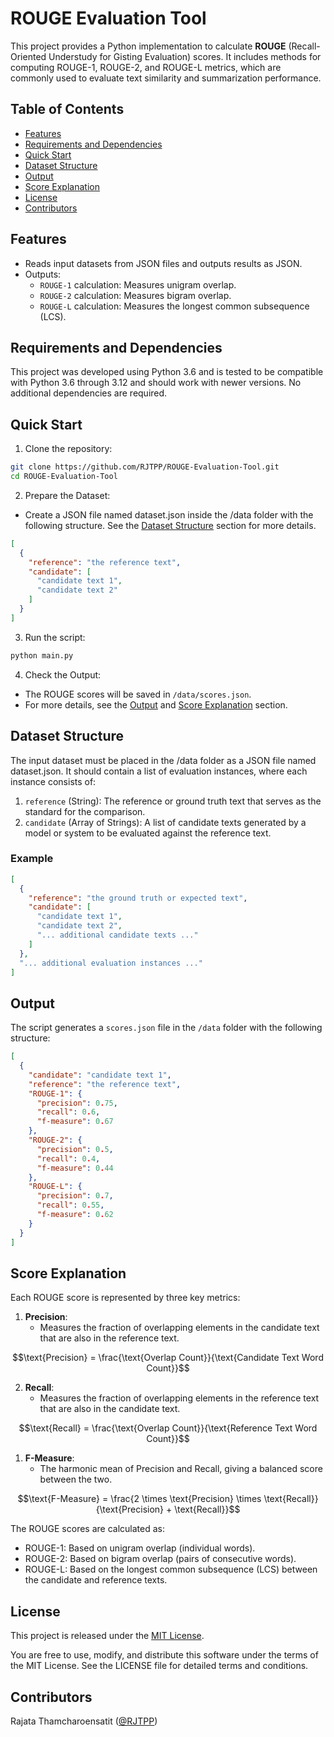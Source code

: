 # ROUGE Evaluation Tool

This project provides a Python implementation to calculate **ROUGE** (Recall-Oriented Understudy for Gisting Evaluation) scores. It includes methods for computing ROUGE-1, ROUGE-2, and ROUGE-L metrics, which are commonly used to evaluate text similarity and summarization performance.



## Table of Contents <!-- omit in toc -->
  - [Features](#features)
  - [Requirements and Dependencies](#requirements-and-dependencies)
  - [Quick Start](#quick-start)
  - [Dataset Structure](#dataset-structure)
  - [Output](#output)
  - [Score Explanation](#score-explanation)
  - [License](#license)
  - [Contributors](#contributors)
  

## Features

- Reads input datasets from JSON files and outputs results as JSON.
- Outputs:
  - `ROUGE-1` calculation: Measures unigram overlap.
  - `ROUGE-2` calculation: Measures bigram overlap.
  - `ROUGE-L` calculation: Measures the longest common subsequence (LCS).


## Requirements and Dependencies

This project was developed using Python 3.6 and is tested to be compatible with Python 3.6 through 3.12 and should work with newer versions. No additional dependencies are required.


## Quick Start

1. Clone the repository:
```bash
git clone https://github.com/RJTPP/ROUGE-Evaluation-Tool.git
cd ROUGE-Evaluation-Tool
```

2. Prepare the Dataset:
- Create a JSON file named dataset.json inside the /data folder with the following structure. See the [Dataset Structure](#dataset-structure) section for more details.
```json
[
  {
    "reference": "the reference text",
    "candidate": [
      "candidate text 1",
      "candidate text 2"
    ]
  }
]
```

3. Run the script:
```bash
python main.py
```

4. Check the Output:
- The ROUGE scores will be saved in `/data/scores.json`.
- For more details, see the [Output](#output) and [Score Explanation](#score-explanation) section.

## Dataset Structure
The input dataset must be placed in the /data folder as a JSON file named dataset.json. It should contain a list of evaluation instances, where each instance consists of:

1. `reference` (String): The reference or ground truth text that serves as the standard for the comparison.
2. `candidate` (Array of Strings): A list of candidate texts generated by a model or system to be evaluated against the reference text.

### Example

```json
[
  {
    "reference": "the ground truth or expected text",
    "candidate": [
      "candidate text 1",
      "candidate text 2",
      "... additional candidate texts ..."
    ]
  },
  "... additional evaluation instances ..."
]
```

## Output

The script generates a `scores.json` file in the `/data` folder with the following structure:

```json
[
  {
    "candidate": "candidate text 1",
    "reference": "the reference text",
    "ROUGE-1": {
      "precision": 0.75,
      "recall": 0.6,
      "f-measure": 0.67
    },
    "ROUGE-2": {
      "precision": 0.5,
      "recall": 0.4,
      "f-measure": 0.44
    },
    "ROUGE-L": {
      "precision": 0.7,
      "recall": 0.55,
      "f-measure": 0.62
    }
  }
]
```

## Score Explanation

Each ROUGE score is represented by three key metrics:

1. **Precision**:
    - Measures the fraction of overlapping elements in the candidate text that are also in the reference text.

```math
\text{Precision} = \frac{\text{Overlap Count}}{\text{Candidate Text Word Count}}
```

2. **Recall**:
    - Measures the fraction of overlapping elements in the reference text that are also in the candidate text.

```math
\text{Recall} = \frac{\text{Overlap Count}}{\text{Reference Text Word Count}}
```

1. **F-Measure**:
    - The harmonic mean of Precision and Recall, giving a balanced score between the two.

```math
\text{F-Measure} = \frac{2 \times \text{Precision} \times \text{Recall}}{\text{Precision} + \text{Recall}}
```

The ROUGE scores are calculated as:
- ROUGE-1: Based on unigram overlap (individual words).
- ROUGE-2: Based on bigram overlap (pairs of consecutive words).
- ROUGE-L: Based on the longest common subsequence (LCS) between the candidate and reference texts.


## License

This project is released under the [MIT License](LICENSE).

You are free to use, modify, and distribute this software under the terms of the MIT License. See the LICENSE file for detailed terms and conditions.

## Contributors

Rajata Thamcharoensatit ([@RJTPP](https://github.com/RJTPP))
